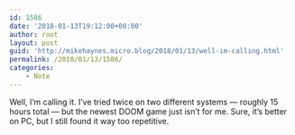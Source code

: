 ```yaml
---
id: 1586
date: '2018-01-13T19:12:00+00:00'
author: root
layout: post
guid: 'http://mikehaynes.micro.blog/2018/01/13/well-im-calling.html'
permalink: /2018/01/13/1586/
categories:
    - Note
---
```


Well, I’m calling it. I’ve tried twice on two different systems — roughly 15 hours total — but the newest DOOM game just isn’t for me. Sure, it’s better on PC, but I still found it way too repetitive.